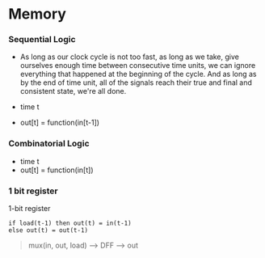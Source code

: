 # Memory

### Sequential Logic

+ As long as our clock cycle is not too fast, as long as we take, give ourselves enough time between consecutive time units, we can ignore everything that happened at the beginning of the cycle. And as long as by the end of time unit, all of the signals reach their true and final and consistent state, we're all done.

+ time t
+ out[t] = function(in[t-1])

### Combinatorial Logic

+ time t
+ out[t] = function(in[t])

### 1 bit register

1-bit register
```
if load(t-1) then out(t) = in(t-1)
else out(t) = out(t-1)
```

> mux(in, out, load) --> DFF --> out
